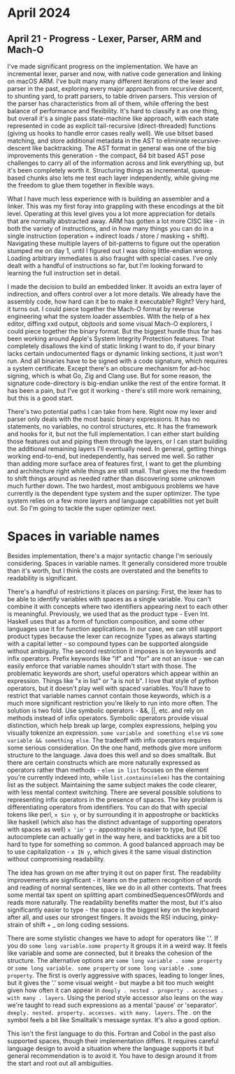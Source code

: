 # April 2024

## April 21 - Progress - Lexer, Parser, ARM and Mach-O
I've made significant progress on the implementation. We have an incremental lexer, parser and now, with native code generation and linking on macOS ARM. I've built many many different iterations of the lexer and parser in the past, exploring every major approach from recursive descent, to shunting yard, to pratt parsers, to table driven parsers. This version of the parser has characteristics from all of them, while offering the best balance of performance and flexibility. It's hard to classify it as one thing, but overall it's a single pass state-machine like approach, with each state represented in code as explicit tail-recursive (direct-threaded) functions (giving us hooks to handle error cases really well). We use bitset based matching, and store additional metadata in the AST to eliminate recursive-descent like backtracking. The AST format in general was one of the big improvements this generation - the compact, 64 bit based AST pose challenges to carry all of the information across and link everything up, but it's been completely worth it. Structuring things as incremental, queue-based chunks also lets me test each layer independently, while giving me the freedom to glue them together in flexible ways.

What I have much less experience with is building an assembler and a linker. This was my first foray into grappling with these encodings at the bit level. Operating at this level gives you a lot more appreciation for details that are normally abstracted away. ARM has gotten a lot more CISC like - in both the variety of instructions, and in how many things you can do in a single instruction (operation + indirect loads / store / masking + shift). Navigating these multiple layers of bit-patterns to figure out the operation stumped me on day 1, until I figured out I was doing little-endian wrong. Loading arbitrary immediates is also fraught with special cases. I've only dealt with a handful of instructions so far, but I'm looking forward to learning the full instruction set in detail.

I made the decision to build an embedded linker. It avoids an extra layer of indirection, and offers control over a lot more details. We already have the assembly code, how hard can it be to make it executable? Right? Very hard, it turns out. I could piece together the Mach-O format by reverse engineering what the system loader assembles. With the help of a hex editor, diffing xxd output, objtools and some visual Mach-O explorers, I could piece together the binary format. But the biggest hurdle thus far has been working around Apple's System Integrity Protection features. That completely disallows the kind of static linking I want to do, if your binary lacks certain undocumented flags or dynamic linking sections, it just won't run. And all binaries have to be signed with a code signature, which requires a system certificate. Except there's an obscure mechanism for ad-hoc signing, which is what Go, Zig and Clang use. But for some reason, the signature code-directory is big-endian unlike the rest of the entire format. It has been a pain, but I've got it working - there's still more work remaining, but this is a good start. 

There's two potential paths I can take from here. Right now my lexer and parser only deals with the most basic binary expressions. It has no statements, no variables, no control structures, etc. It has the framework and hooks for it, but not the full implementation. I can either start building those features out and piping them through the layers, or I can start building the additional remaining layers I'll eventually need. In general, getting things working end-to-end, but inedependently, has served me well. So rather than adding more surface area of features first, I want to get the plumbing and architecture right while things are still small. That gives me the freedom to shift things around as needed rather than discovering some unknown much further down. The two hardest, most ambiguous problems we have currently is the dependent type system and the super optimizer. The type system relies on a few more layers and language capabilities not yet built out. So I'm going to tackle the super optimizer next.

# Spaces in variable names
Besides implementation, there's a major syntactic change I'm seriously considering. Spaces in variable names. It generally considered more trouble than it's worth, but I think the costs are overstated and the benefits to readability is significant. 

There's a handful of restrictions it places on parsing:
First, the lexer has to be able to identify variables with spaces as a single variable. You can't combine it with concepts where two identifiers appearing next to each other is meaningful. Previously, we used that as the product type - Even Int. Haskell uses that as a form of function composition, and some other languages use it for function applications. In our case, we can still support product types because the lexer can recognize Types as always starting with a capital letter - so compound types can be supported alongside without ambiguity.
The second restriction it imposes is on keywords and infix operators. Prefix keywords like "if" and "for" are not an issue - we can easily enforce that variable names shouldn't start with those. The problematic keywords are short, useful operators which appear within an expression. Things like "x in list" or "a is not b". I love that style of python operators, but it doesn't play well with spaced variables. You'll have to restrict that variable names cannot contain those keywords, which is a much more significant restriction you're likely to run into more often. The solution is two fold. Use symbolic operators - &&, ||, etc. and rely on methods instead of infix operators. Symbolic operators provide visual distinction, which help break up large, complex expressions, helping you visually tokenize an expression. 
`some variable and something else` vs `some variable && something else`.
The tradeoff with infix operators requires some serious consideration. On the one hand, methods give more uniform structure to the language. Java does this well and so does smalltalk. But there are certain constructs which are more naturally expressed as operators rather than methods - `elem in list` focuses on the element you're currently indexed into, while `list.contains(elem)` has the containing list as the subject. Maintaining the same subject makes the code clearer, with less mental context switching. There are several possible solutions to representing infix operators in the presence of spaces. 
The key problem is differentiating operators from identifiers. You can do that with special tokens like perl, `x $in y`, or by surrounding it in appostrophe or backticks like haskell (which also has the distinct advantage of supporting operators with spaces as well) `x 'in' y` - appostrophe is easier to type, but IDE autocomplete can actually get in the way here, and backticks are a bit too hard to type for something so common. A good balanced approach may be to use capitalization - `x IN y`, which gives it the same visual distinction without compromising readability.

The idea has grown on me after trying it out on paper first. The readability improvements are significant - it leans on the pattern recognition of words and reading of normal sentences, like we do in all other contexts. That frees some mental tax spent on splitting apart combinedSequencesOfWords and reads more naturally. The readability benefits matter the most, but it's also significantly easier to type - the space is the biggest key on the keyboard after all, and uses our strongest fingers. It avoids the RSI inducing, pinky-strain of shift + _ on long coding sessions. 

There are some stylistic changes we have to adopt for operators like '.'. If you do `some long variable.some property` it groups it in a weird way. It feels like variable and some are connected, but it breaks the cohesion of the structure. The alternative options are `some long variable . some property` or `some long variable. some property` or `some long variable .some property`. The first is overly aggressive with spaces, leading to longer lines, but it gives the '.' some visual weight - but maybe a bit too much weight given how often it can appear in `deeply . nested . property . accesses . with many . layers`. Using the period style accessor also leans on the way we're taught to read such expressions as a mental 'pause' or 'separator'. `deeply. nested. property. accesses. with many. layers`. The . on the symbol feels a bit like Smalltalk's message syntax. It's also a good option.

This isn't the first language to do this. Fortran and Cobol in the past also supported spaces, though their implementation differs. It requires careful language design to avoid a situation where the language supports it but general recommendation is to avoid it. You have to design around it from the start and root out all ambiguities.